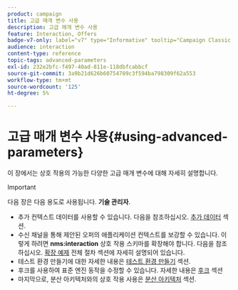 ```yaml
---
product: campaign
title: 고급 매개 변수 사용
description: 고급 매개 변수 사용
feature: Interaction, Offers
badge-v7-only: label="v7" type="Informative" tooltip="Campaign Classic v7에만 적용"
audience: interaction
content-type: reference
topic-tags: advanced-parameters
exl-id: 232e2bfc-f497-40ad-811e-118dbfcabbcf
source-git-commit: 3a9b21d626b60754789c3f594ba798309f62a553
workflow-type: tm+mt
source-wordcount: '125'
ht-degree: 5%

---
```


# 고급 매개 변수 사용{#using-advanced-parameters}



이 장에서는 상호 작용의 가능한 다양한 고급 매개 변수에 대해 자세히 설명합니다.

>[!IMPORTANT]
>
>다음 장은 다음 용도로 사용됩니다. **기술 관리자**.

* 추가 컨텍스트 데이터를 사용할 수 있습니다. 다음을 참조하십시오. [추가 데이터](../../interaction/using/additional-data.md) 섹션.
* 수신 채널을 통해 제안된 오퍼의 애플리케이션 컨텍스트를 보강할 수 있습니다. 이렇게 하려면 **nms:interaction** 상호 작용 스키마를 확장해야 합니다. 다음을 참조하십시오. [확장 예제](../../interaction/using/extension-example.md) 전체 절차 섹션에 자세히 설명되어 있습니다.
* 테스트 환경 만들기에 대한 자세한 내용은 [테스트 환경 만들기](../../interaction/using/creating-a-test-environment.md) 섹션.
* 후크를 사용하여 표준 엔진 동작을 수정할 수 있습니다. 자세한 내용은 [후크](../../interaction/using/hooks.md) 섹션
* 마지막으로, 분산 아키텍처와의 상호 작용 사용은 [분산 아키텍처](../../interaction/using/distributed-architectures.md) 섹션.
